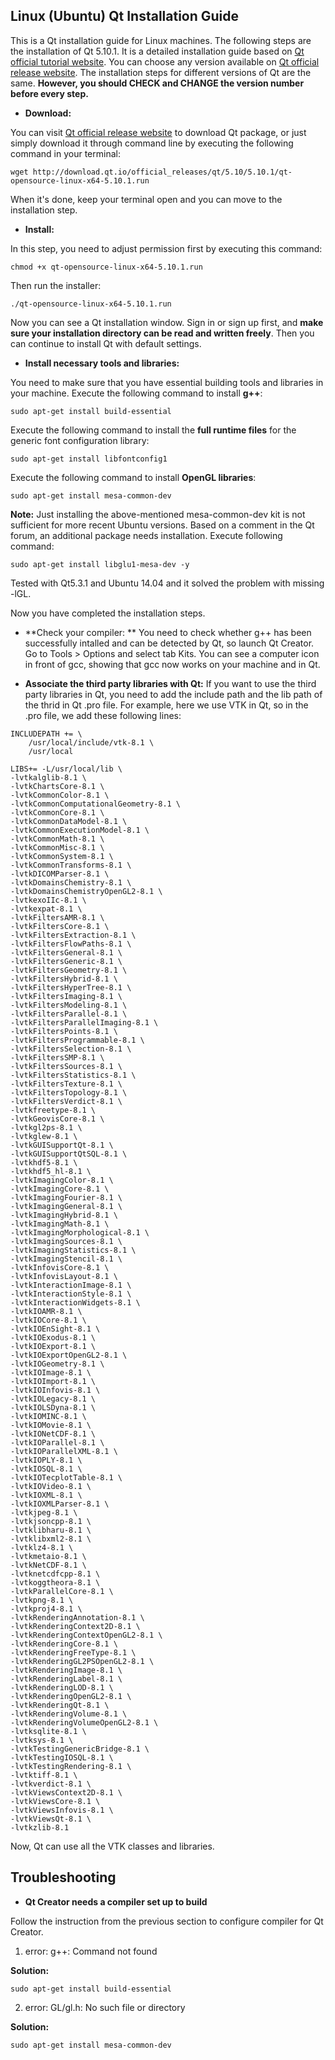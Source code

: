 ## Linux (Ubuntu) Qt Installation Guide

This is a Qt installation guide for Linux machines. The following steps are the installation of Qt 5.10.1. It is a detailed installation guide based on [Qt official tutorial website](https://wiki.qt.io/Install_Qt_5_on_Ubuntu). You can choose any version available on [Qt official release website](http://download.qt.io/official_releases/qt/). The installation steps for different versions of Qt are the same. **However, you should CHECK and CHANGE the version number before every step.**

- **Download:**

You can visit [Qt official release website](http://download.qt.io/official_releases/qt/) to download Qt package, or just simply download it through command line by executing the following command in your terminal:
```
wget http://download.qt.io/official_releases/qt/5.10/5.10.1/qt-opensource-linux-x64-5.10.1.run
```
When it's done, keep your terminal open and you can move to the installation step.

- **Install:**

In this step, you need to adjust permission first by executing this command: 
```
chmod +x qt-opensource-linux-x64-5.10.1.run
```

Then run the installer:
```
./qt-opensource-linux-x64-5.10.1.run
```
Now you can see a Qt installation window. Sign in or sign up first, and **make sure your installation directory can be read and written freely**. Then you can continue to install Qt with default settings.

- **Install necessary tools and libraries:**

You need to make sure that you have essential building tools and libraries in your machine. Execute the following command to install **g++**:
```
sudo apt-get install build-essential
```

Execute the following command to install the **full runtime files** for the generic font configuration library:
```
sudo apt-get install libfontconfig1
```

Execute the following command to install **OpenGL libraries**:
```
sudo apt-get install mesa-common-dev
```

**Note:** Just installing the above-mentioned mesa-common-dev kit is not sufficient for more recent Ubuntu versions. Based on a comment in the Qt forum, an additional package needs installation. Execute following command:
```
sudo apt-get install libglu1-mesa-dev -y
```
Tested with Qt5.3.1 and Ubuntu 14.04 and it solved the problem with missing -lGL.

Now you have completed the installation steps.

- **Check your compiler: **
You need to check whether g++ has been successfully intalled and can be detected by Qt, so launch Qt Creator. Go to Tools > Options and select tab Kits. You can see a computer icon in front of gcc, showing that gcc now works on your machine and in Qt.


- **Associate the third party libraries with Qt:**
If you want to use the third party libraries in Qt, you need to add the include path and the lib path of the thrid in Qt .pro file. For example, here we use VTK in Qt, so in the .pro file, we add these following lines:
```
INCLUDEPATH += \
    /usr/local/include/vtk-8.1 \
    /usr/local
    
LIBS+= -L/usr/local/lib \
-lvtkalglib-8.1 \
-lvtkChartsCore-8.1 \
-lvtkCommonColor-8.1 \
-lvtkCommonComputationalGeometry-8.1 \
-lvtkCommonCore-8.1 \
-lvtkCommonDataModel-8.1 \
-lvtkCommonExecutionModel-8.1 \
-lvtkCommonMath-8.1 \
-lvtkCommonMisc-8.1 \
-lvtkCommonSystem-8.1 \
-lvtkCommonTransforms-8.1 \
-lvtkDICOMParser-8.1 \
-lvtkDomainsChemistry-8.1 \
-lvtkDomainsChemistryOpenGL2-8.1 \
-lvtkexoIIc-8.1 \
-lvtkexpat-8.1 \
-lvtkFiltersAMR-8.1 \
-lvtkFiltersCore-8.1 \
-lvtkFiltersExtraction-8.1 \
-lvtkFiltersFlowPaths-8.1 \
-lvtkFiltersGeneral-8.1 \
-lvtkFiltersGeneric-8.1 \
-lvtkFiltersGeometry-8.1 \
-lvtkFiltersHybrid-8.1 \
-lvtkFiltersHyperTree-8.1 \
-lvtkFiltersImaging-8.1 \
-lvtkFiltersModeling-8.1 \
-lvtkFiltersParallel-8.1 \
-lvtkFiltersParallelImaging-8.1 \
-lvtkFiltersPoints-8.1 \
-lvtkFiltersProgrammable-8.1 \
-lvtkFiltersSelection-8.1 \
-lvtkFiltersSMP-8.1 \
-lvtkFiltersSources-8.1 \
-lvtkFiltersStatistics-8.1 \
-lvtkFiltersTexture-8.1 \
-lvtkFiltersTopology-8.1 \
-lvtkFiltersVerdict-8.1 \
-lvtkfreetype-8.1 \
-lvtkGeovisCore-8.1 \
-lvtkgl2ps-8.1 \
-lvtkglew-8.1 \
-lvtkGUISupportQt-8.1 \
-lvtkGUISupportQtSQL-8.1 \
-lvtkhdf5-8.1 \
-lvtkhdf5_hl-8.1 \
-lvtkImagingColor-8.1 \
-lvtkImagingCore-8.1 \
-lvtkImagingFourier-8.1 \
-lvtkImagingGeneral-8.1 \
-lvtkImagingHybrid-8.1 \
-lvtkImagingMath-8.1 \
-lvtkImagingMorphological-8.1 \
-lvtkImagingSources-8.1 \
-lvtkImagingStatistics-8.1 \
-lvtkImagingStencil-8.1 \
-lvtkInfovisCore-8.1 \
-lvtkInfovisLayout-8.1 \
-lvtkInteractionImage-8.1 \
-lvtkInteractionStyle-8.1 \
-lvtkInteractionWidgets-8.1 \
-lvtkIOAMR-8.1 \
-lvtkIOCore-8.1 \
-lvtkIOEnSight-8.1 \
-lvtkIOExodus-8.1 \
-lvtkIOExport-8.1 \
-lvtkIOExportOpenGL2-8.1 \
-lvtkIOGeometry-8.1 \
-lvtkIOImage-8.1 \
-lvtkIOImport-8.1 \
-lvtkIOInfovis-8.1 \
-lvtkIOLegacy-8.1 \
-lvtkIOLSDyna-8.1 \
-lvtkIOMINC-8.1 \
-lvtkIOMovie-8.1 \
-lvtkIONetCDF-8.1 \
-lvtkIOParallel-8.1 \
-lvtkIOParallelXML-8.1 \
-lvtkIOPLY-8.1 \
-lvtkIOSQL-8.1 \
-lvtkIOTecplotTable-8.1 \
-lvtkIOVideo-8.1 \
-lvtkIOXML-8.1 \
-lvtkIOXMLParser-8.1 \
-lvtkjpeg-8.1 \
-lvtkjsoncpp-8.1 \
-lvtklibharu-8.1 \
-lvtklibxml2-8.1 \
-lvtklz4-8.1 \
-lvtkmetaio-8.1 \
-lvtkNetCDF-8.1 \
-lvtknetcdfcpp-8.1 \
-lvtkoggtheora-8.1 \
-lvtkParallelCore-8.1 \
-lvtkpng-8.1 \
-lvtkproj4-8.1 \
-lvtkRenderingAnnotation-8.1 \
-lvtkRenderingContext2D-8.1 \
-lvtkRenderingContextOpenGL2-8.1 \
-lvtkRenderingCore-8.1 \
-lvtkRenderingFreeType-8.1 \
-lvtkRenderingGL2PSOpenGL2-8.1 \
-lvtkRenderingImage-8.1 \
-lvtkRenderingLabel-8.1 \
-lvtkRenderingLOD-8.1 \
-lvtkRenderingOpenGL2-8.1 \
-lvtkRenderingQt-8.1 \
-lvtkRenderingVolume-8.1 \
-lvtkRenderingVolumeOpenGL2-8.1 \
-lvtksqlite-8.1 \
-lvtksys-8.1 \
-lvtkTestingGenericBridge-8.1 \
-lvtkTestingIOSQL-8.1 \
-lvtkTestingRendering-8.1 \
-lvtktiff-8.1 \
-lvtkverdict-8.1 \
-lvtkViewsContext2D-8.1 \
-lvtkViewsCore-8.1 \
-lvtkViewsInfovis-8.1 \
-lvtkViewsQt-8.1 \
-lvtkzlib-8.1     
```

Now, Qt can use all the VTK classes and libraries.


## Troubleshooting
- **Qt Creator needs a compiler set up to build**

Follow the instruction from the previous section to configure compiler for Qt Creator.
1. error: g++: Command not found

**Solution:**
```
sudo apt-get install build-essential
```
2. error: GL/gl.h: No such file or directory

**Solution:**
```
sudo apt-get install mesa-common-dev
```
